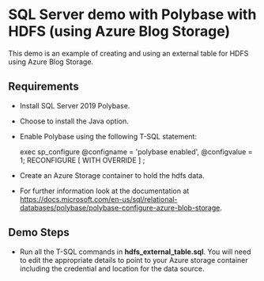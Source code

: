 # SQL Server demo with Polybase with HDFS (using Azure Blog Storage)

This demo is an example of creating and using an external table for HDFS using Azure Blog Storage.

## Requirements

- Install SQL Server 2019 Polybase.
- Choose to install the Java option.
- Enable Polybase using the following T-SQL statement:

    exec sp_configure @configname = 'polybase enabled', @configvalue = 1;
RECONFIGURE [ WITH OVERRIDE ]  ;
- Create an Azure Storage container to hold the hdfs data.
- For further information look at the documentation at https://docs.microsoft.com/en-us/sql/relational-databases/polybase/polybase-configure-azure-blob-storage.

## Demo Steps

 - Run all the T-SQL commands in **hdfs_external_table.sql**. You will need to edit the appropriate details to point to your Azure storage container including the credential and location for the data source.